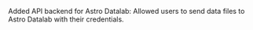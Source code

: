 Added API backend for Astro Datalab: Allowed users to send data files to Astro Datalab with their credentials.